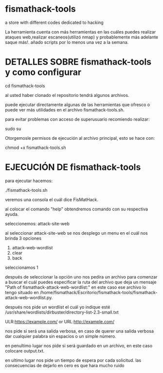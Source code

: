 # fismathack-tools
a store with different codes dedicated to hacking

La herramienta cuenta con más herramientas en las cuáles puedes realizar ataques web,realizar escaneos(utilizó nmap) y probablemente más adelante saque más!.
añado scripts por lo menos una vez a la semana.

<h1>DETALLES SOBRE fismathack-tools y como configurar</h1>

cd fismathack-tools

al usted haber clonado el repositorio tendrá algunos archivos.

puede ejecutar directamente algunas de las herramientas que ofresco o puede ver más utilidades en el archivo fismathack-tools.sh.

para evitar problemas con acceso de superusuario recomiendo realizar:

sudo su

Otorgemosle permisos de ejecución al archivo principal, esto se hace con:

chmod +x fismathack-tools.sh

<h1>EJECUCIÓN DE fismathack-tools</h1> 

para ejecutar hacemos:

./fismathack-tools.sh

veremos una consola el cuál dice FisMatHack.

al colocar el comando "help" obtendremos comando con su respectiva ayuda.

seleccionemos:
attack-site-web

al seleccionar attack-site-web se nos desplego un menu en el cuál nos brinda 3 opciones 
1) attack-web-wordlist
2) clear
3) back 

seleccionamos 1 

después de seleccionar la opción uno nos pedira un archivo para comenzar a buscar el cuál puedes especificar la ruta del archivo que deja un mensaje "Path of fismathack-attack-web-wordlist:" 
en este caso ese archivo lo tengo situado en /home/fismathack/Escritorio/fismathack-tools/fismathack-attack-web-wordlist.py.

después nos pide un wordlist el cuál yo indique esté
/usr/share/wordlists/dirbuster/directory-list-2.3-small.txt

ULR:https://example.com/ 
or
URL:http://example.com/

nos pide si será una salida verbosa, en caso de querer una salida verbosa dar cualquier palabra sin espacios o un simple número.

en penultimo lugar nos pide si será guardado en un archivo, en este caso colocare output.txt.

en ultimo lugar nos pide un tiempo de espera por cada solicitud.
las consecuencias de dejarlo en cero es que hara mucho ruido

